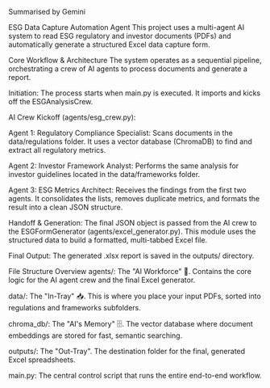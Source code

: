 Summarised by Gemini


ESG Data Capture Automation Agent
This project uses a multi-agent AI system to read ESG regulatory and investor documents (PDFs) and automatically generate a structured Excel data capture form.

Core Workflow & Architecture
The system operates as a sequential pipeline, orchestrating a crew of AI agents to process documents and generate a report.

Initiation: The process starts when main.py is executed. It imports and kicks off the ESGAnalysisCrew.


AI Crew Kickoff (agents/esg_crew.py):

Agent 1: Regulatory Compliance Specialist: Scans documents in the data/regulations folder. It uses a vector database (ChromaDB) to find and extract all regulatory metrics.

Agent 2: Investor Framework Analyst: Performs the same analysis for investor guidelines located in the data/frameworks folder.

Agent 3: ESG Metrics Architect: Receives the findings from the first two agents. It consolidates the lists, removes duplicate metrics, and formats the result into a clean JSON structure.

Handoff & Generation: The final JSON object is passed from the AI crew to the ESGFormGenerator (agents/excel_generator.py). This module uses the structured data to build a formatted, multi-tabbed Excel file.

Final Output: The generated .xlsx report is saved in the outputs/ directory.

File Structure Overview
agents/: The "AI Workforce" 🧠. Contains the core logic for the AI agent crew and the final Excel generator.

data/: The "In-Tray" 📥. This is where you place your input PDFs, sorted into regulations and frameworks subfolders.

chroma_db/: The "AI's Memory" 🗄️. The vector database where document embeddings are stored for fast, semantic searching.

outputs/: The "Out-Tray". The destination folder for the final, generated Excel spreadsheets.

main.py: The central control script that runs the entire end-to-end workflow.

